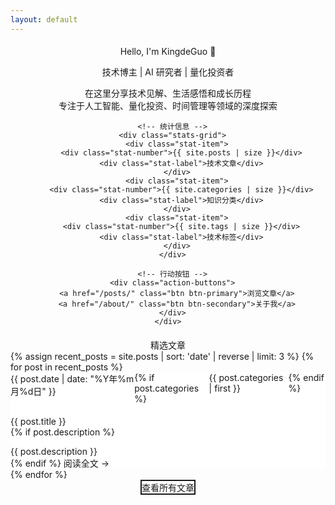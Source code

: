 ```yaml
---
layout: default
---
```


<!-- 简洁首页 -->
<div class="content-container">
  <!-- 欢迎区域 -->
  <section class="welcome-section">
    <div class="welcome-content">
      <h1 class="welcome-title">Hello, I'm KingdeGuo 👋</h1>
      <p class="welcome-subtitle">技术博主 | AI 研究者 | 量化投资者</p>
      <p class="welcome-description">
        在这里分享技术见解、生活感悟和成长历程<br>
        专注于人工智能、量化投资、时间管理等领域的深度探索
      </p>
      
      <!-- 统计信息 -->
      <div class="stats-grid">
        <div class="stat-item">
          <div class="stat-number">{{ site.posts | size }}</div>
          <div class="stat-label">技术文章</div>
        </div>
        <div class="stat-item">
          <div class="stat-number">{{ site.categories | size }}</div>
          <div class="stat-label">知识分类</div>
        </div>
        <div class="stat-item">
          <div class="stat-number">{{ site.tags | size }}</div>
          <div class="stat-label">技术标签</div>
        </div>
      </div>
      
      <!-- 行动按钮 -->
      <div class="action-buttons">
        <a href="/posts/" class="btn btn-primary">浏览文章</a>
        <a href="/about/" class="btn btn-secondary">关于我</a>
      </div>
    </div>
  </section>

  <!-- 精选文章 -->
  <section class="featured-posts">
    <h2 class="section-title">精选文章</h2>
    <div class="posts-grid">
      {% assign recent_posts = site.posts | sort: 'date' | reverse | limit: 3 %}
      {% for post in recent_posts %}
        <article class="post-card">
          <div class="post-meta">
            <time>{{ post.date | date: "%Y年%m月%d日" }}</time>
            {% if post.categories %}
              <span class="category">{{ post.categories | first }}</span>
            {% endif %}
          </div>
          <h3 class="post-title">
            <a href="{{ post.url | relative_url }}">{{ post.title }}</a>
          </h3>
          {% if post.description %}
            <p class="post-excerpt">{{ post.description }}</p>
          {% endif %}
          <a href="{{ post.url | relative_url }}" class="read-more">阅读全文 →</a>
        </article>
      {% endfor %}
    </div>
    <div class="section-footer">
      <a href="/posts/" class="btn btn-outline">查看所有文章</a>
    </div>
  </section>
</div>

<style>
/* 简洁首页样式 */
.welcome-section {
  text-align: center;
  padding: var(--spacing-3xl) 0;
  margin-bottom: var(--spacing-3xl);
}

.welcome-title {
  font-size: var(--font-size-4xl);
  font-weight: var(--font-weight-bold);
  margin-bottom: var(--spacing-lg);
  color: var(--gray-900);
}

[data-theme="dark"] .welcome-title {
  color: var(--gray-100);
}

.welcome-subtitle {
  font-size: var(--font-size-xl);
  color: var(--primary-color);
  margin-bottom: var(--spacing-lg);
  font-weight: var(--font-weight-medium);
}

.welcome-description {
  font-size: var(--font-size-lg);
  color: var(--gray-600);
  margin-bottom: var(--spacing-2xl);
  line-height: var(--line-height-relaxed);
}

[data-theme="dark"] .welcome-description {
  color: var(--gray-400);
}

.stats-grid {
  display: grid;
  grid-template-columns: repeat(auto-fit, minmax(120px, 1fr));
  gap: var(--spacing-lg);
  margin-bottom: var(--spacing-2xl);
}

.stat-item {
  text-align: center;
}

.stat-number {
  font-size: var(--font-size-3xl);
  font-weight: var(--font-weight-bold);
  color: var(--primary-color);
  margin-bottom: var(--spacing-sm);
}

.stat-label {
  font-size: var(--font-size-sm);
  color: var(--gray-600);
}

[data-theme="dark"] .stat-label {
  color: var(--gray-400);
}

.action-buttons {
  display: flex;
  gap: var(--spacing-md);
  justify-content: center;
  flex-wrap: wrap;
}

.btn {
  display: inline-flex;
  align-items: center;
  padding: var(--spacing-md) var(--spacing-xl);
  border-radius: var(--radius-lg);
  text-decoration: none;
  font-weight: var(--font-weight-medium);
  transition: all var(--transition-fast);
  border: 2px solid transparent;
}

.btn-primary {
  background: var(--primary-color);
  color: white;
}

.btn-primary:hover {
  background: var(--primary-dark);
  transform: translateY(-2px);
}

.btn-secondary {
  background: transparent;
  color: var(--primary-color);
  border-color: var(--primary-color);
}

.btn-secondary:hover {
  background: var(--primary-color);
  color: white;
}

.btn-outline {
  background: transparent;
  color: var(--gray-600);
  border-color: var(--gray-300);
}

[data-theme="dark"] .btn-outline {
  color: var(--gray-400);
  border-color: var(--gray-600);
}

.btn-outline:hover {
  background: var(--gray-100);
  color: var(--gray-800);
}

[data-theme="dark"] .btn-outline:hover {
  background: var(--gray-800);
  color: var(--gray-200);
}

.featured-posts {
  margin-bottom: var(--spacing-3xl);
}

.section-title {
  font-size: var(--font-size-2xl);
  font-weight: var(--font-weight-semibold);
  margin-bottom: var(--spacing-xl);
  color: var(--gray-900);
  text-align: center;
}

[data-theme="dark"] .section-title {
  color: var(--gray-100);
}

.posts-grid {
  display: grid;
  grid-template-columns: repeat(auto-fit, minmax(350px, 1fr));
  gap: var(--spacing-xl);
  margin-bottom: var(--spacing-xl);
}

.post-card {
  background: white;
  border: 1px solid var(--gray-200);
  border-radius: var(--radius-lg);
  padding: var(--spacing-xl);
  transition: all var(--transition-normal);
}

[data-theme="dark"] .post-card {
  background: var(--gray-800);
  border-color: var(--gray-700);
}

.post-card:hover {
  transform: translateY(-4px);
  box-shadow: var(--shadow-lg);
}

.post-meta {
  display: flex;
  gap: var(--spacing-md);
  margin-bottom: var(--spacing-md);
  font-size: var(--font-size-sm);
  color: var(--gray-500);
}

[data-theme="dark"] .post-meta {
  color: var(--gray-400);
}

.category {
  color: var(--primary-color);
  font-weight: var(--font-weight-medium);
}

.post-title {
  font-size: var(--font-size-lg);
  font-weight: var(--font-weight-semibold);
  margin-bottom: var(--spacing-md);
}

.post-title a {
  color: var(--gray-900);
  text-decoration: none;
}

[data-theme="dark"] .post-title a {
  color: var(--gray-100);
}

.post-title a:hover {
  color: var(--primary-color);
}

.post-excerpt {
  color: var(--gray-600);
  line-height: var(--line-height-relaxed);
  margin-bottom: var(--spacing-md);
}

[data-theme="dark"] .post-excerpt {
  color: var(--gray-400);
}

.read-more {
  color: var(--primary-color);
  text-decoration: none;
  font-weight: var(--font-weight-medium);
  font-size: var(--font-size-sm);
}

.read-more:hover {
  text-decoration: underline;
}

.section-footer {
  text-align: center;
}

/* 响应式设计 */
@media (max-width: 768px) {
  .welcome-title {
    font-size: var(--font-size-3xl);
  }
  
  .welcome-subtitle {
    font-size: var(--font-size-lg);
  }
  
  .welcome-description {
    font-size: var(--font-size-base);
  }
  
  .stats-grid {
    grid-template-columns: repeat(3, 1fr);
    gap: var(--spacing-md);
  }
  
  .posts-grid {
    grid-template-columns: 1fr;
    gap: var(--spacing-lg);
  }
  
  .action-buttons {
    flex-direction: column;
    align-items: center;
  }
  
  .btn {
    width: 100%;
    max-width: 200px;
    justify-content: center;
  }
}
</style>

